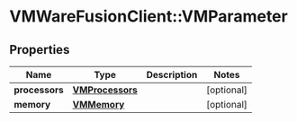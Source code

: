 # VMWareFusionClient::VMParameter

## Properties
Name | Type | Description | Notes
------------ | ------------- | ------------- | -------------
**processors** | [**VMProcessors**](VMProcessors.md) |  | [optional] 
**memory** | [**VMMemory**](VMMemory.md) |  | [optional] 


